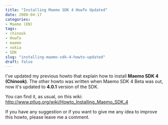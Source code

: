 ```yaml
---
title: "Installing Maemo SDK 4 HowTo Updated"
date: 2008-04-17
categories: 
- Maemo (EN)
tags: 
- chinook
- HowTo
- maemo
- nokia
- SDK
slug: "installing-maemo-sdk-4-howto-updated"
draft: false
---
```


I've updated my previous howto that explain how to install **Maemo SDK 4 (Chinook)**.
The other howto was written when Maemo SDK 4 Beta was out, now it's updated to
**4.0.1** version of the SDK.

You can find it, as usual, on this wiki: <http://www.ptlug.org/wiki/Howto_Installing_Maemo_SDK_4>

If you have any suggestion or if you want to give me any idea to improve
this howto, please leave me a comment.

